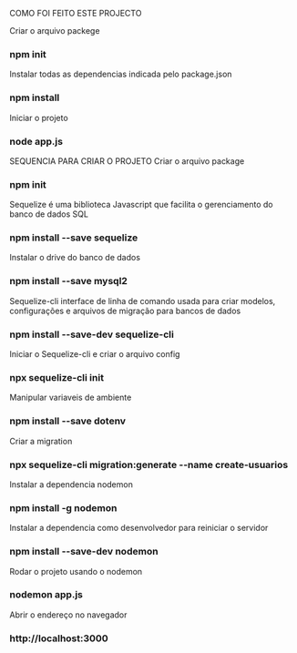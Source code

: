 COMO FOI FEITO ESTE PROJECTO

Criar o arquivo packege
### npm init


Instalar todas as dependencias indicada pelo package.json
### npm install

Iniciar o projeto
### node app.js


SEQUENCIA PARA CRIAR O PROJETO
Criar o arquivo package
### npm init

Sequelize é uma biblioteca Javascript que facilita o gerenciamento do banco de dados SQL
### npm install --save sequelize

Instalar o drive do banco de dados
### npm install --save mysql2

Sequelize-cli interface de linha de comando usada para criar modelos, configurações e arquivos de migração para bancos de dados
### npm install --save-dev sequelize-cli

Iniciar o Sequelize-cli e criar o arquivo config
### npx sequelize-cli init


Manipular variaveis de ambiente
### npm install --save dotenv 

Criar a migration
### npx sequelize-cli migration:generate --name create-usuarios 

Instalar a dependencia nodemon
### npm install -g nodemon

Instalar a dependencia como desenvolvedor para reiniciar o servidor
### npm install --save-dev nodemon

Rodar o projeto usando o nodemon
### nodemon app.js

Abrir o endereço no navegador
### http://localhost:3000